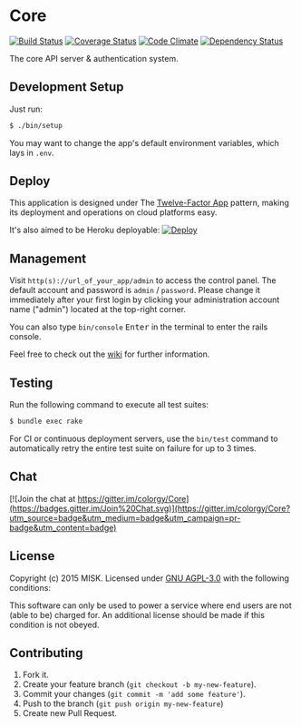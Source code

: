 Core
======

[![Build Status](https://img.shields.io/travis/colorgy/Core/master.svg?style=flat)](https://travis-ci.org/colorgy/Core)
[![Coverage Status](https://img.shields.io/coveralls/colorgy/Core/master.svg?style=flat)](https://coveralls.io/r/colorgy/Core?branch=master)
[![Code Climate](https://img.shields.io/codeclimate/github/colorgy/Core.svg?style=flat)](https://codeclimate.com/github/colorgy/Core)
[![Dependency Status](https://img.shields.io/gemnasium/colorgy/Core.svg?style=flat)](https://gemnasium.com/colorgy/Core)

The core API server & authentication system.


## Development Setup

Just run:

```bash
$ ./bin/setup
```

You may want to change the app's default environment variables, which lays in `.env`.


## Deploy

This application is designed under The [Twelve-Factor App](http://12factor.net/) pattern, making its deployment and operations on cloud platforms easy.

It's also aimed to be Heroku deployable: [![Deploy](https://neson.github.io/GitHub-Badges/deploy_to_heroku_xs.svg)](https://heroku.com/deploy)


## Management

Visit `http(s)://url_of_your_app/admin` to access the control panel. The default account and password is `admin` / `password`. Please change it immediately after your first login by clicking your administration account name ("admin") located at the top-right corner.

You can also type `bin/console` <kbd>Enter</kbd> in the terminal to enter the rails console.

Feel free to check out the [wiki](https://github.com/colorgy/Core/wiki) for further information.


## Testing

Run the following command to execute all test suites:

```bash
$ bundle exec rake
```

For CI or continuous deployment servers, use the `bin/test` command to automatically retry the entire test suite on failure for up to 3 times.


## Chat

[![Join the chat at https://gitter.im/colorgy/Core](https://badges.gitter.im/Join%20Chat.svg)](https://gitter.im/colorgy/Core?utm_source=badge&utm_medium=badge&utm_campaign=pr-badge&utm_content=badge)


## License

Copyright (c) 2015 MISK. Licensed under [GNU AGPL-3.0](https://www.gnu.org/licenses/agpl-3.0.html) with the following conditions:

This software can only be used to power a service where end users are not (able to be) charged for. An additional license should be made if this condition is not obeyed.


## Contributing

1. Fork it.
2. Create your feature branch (`git checkout -b my-new-feature`).
3. Commit your changes (`git commit -m 'add some feature'`).
4. Push to the branch (`git push origin my-new-feature`)
5. Create new Pull Request.
